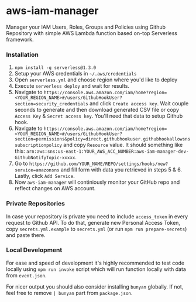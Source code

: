 # aws-iam-manager

Manager your IAM Users, Roles, Groups and Policies using Github Repository with simple AWS Lambda function based on-top Serverless framework.

### Installation

1. ```npm install -g serverless@1.3.0```
2. Setup your AWS credentials in ```~/.aws/credentials```
3. Open ```serverless.yml``` and choose region where you'd like to deploy
4. Execute ```serverless deploy``` and wait for results.
5. Navigate to `https://console.aws.amazon.com/iam/home?region=<YOUR_REGION_NAME>#/users/GithubHookUser?section=security_credentials` and click `Create access key`. Wait couple seconds to generate and then download generated CSV file or copy `Access Key` & `Secret access key`. You'll need that data to setup Github hook.
6. Navigate to `https://console.aws.amazon.com/iam/home?region=<YOUR_REGION_NAME>#/users/GithubHookUser?section=permissions&policy=direct.githubhookuser.githubhookallowsnssubscriptionpolicy` and copy `Resource` value. It should something like this: `arn:aws:sns:us-east-1:YOUR_AWS_ACC_NUMBER:aws-iam-manager-dev-GithubNotifyTopic-xxxxx`.
7. Go to `https://github.com/YOUR_NAME/REPO/settings/hooks/new?service=amazonsns` and fill form with data you retrieved in steps 5 & 6. Lastly, click `Add Service`.
8. Now `aws-iam-manager` will continiously monitor your GitHub repo and reflect changes on AWS account.

### Private Repositories
In case your repository is private you need to include `access_token` in every request to Github API. To do that, generate new Personal Access Token, copy `secrets.yml.example` to `secrets.yml` (or run `npm run prepare-secrets`) and paste there.

### Local Development
For ease and speed of development it's highly recommended to test code locally using ```npm run invoke``` script which will run function locally with data from `event.json`.

For nicer output you should also consider installing `bunyan` globally. If not, feel free to remove `| bunyan` part from `package.json`.